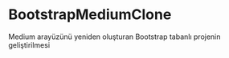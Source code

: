 # BootstrapMediumClone
Medium arayüzünü yeniden oluşturan Bootstrap tabanlı projenin geliştirilmesi
